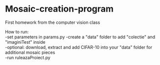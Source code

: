 # Mosaic-creation-program
First homework from the computer vision class
  
How to run:  
-set parameters in params.py
-create a "data" folder to add "colectie" and "imaginiTest" inside  
-optional: download, extract and add CIFAR-10 into your "data" folder for additional mosaic pieces  
-run ruleazaProiect.py  
